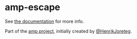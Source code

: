 # amp-escape

See [the documentation](http://amp.ampersandjs.com#amp-escape) for more info.

Part of the [amp project](http://amp.ampersandjs.com#amp-escape), initially created by [@HenrikJoreteg](http://twitter.com/henrikjoreteg).